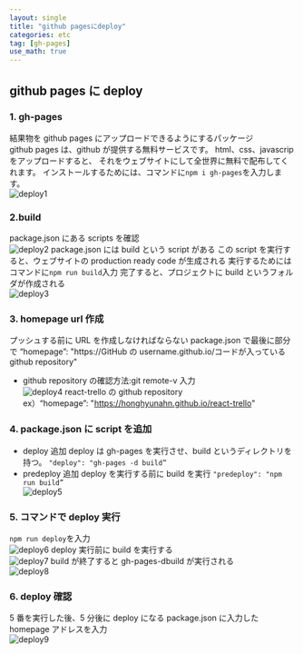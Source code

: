 ```yaml
---
layout: single
title: "github pagesにdeploy"
categories: etc
tag: [gh-pages]
use_math: true
---
```


## github pages に deploy

### 1. gh-pages

結果物を github pages にアップロードできるようにするパッケージ  
github pages は、github が提供する無料サービスです。
html、css、javascrip をアップロードすると、
それをウェブサイトにして全世界に無料で配布してくれます。
インストールするためには、コマンドに`npm i gh-pages`を入力します。  
![deploy1]({{site.url}}/images/deploy/deploy1.png)

### 2.build

package.json にある scripts を確認  
![deploy2]({{site.url}}/images/deploy/deploy2.png)
package.json には build という script がある
この script を実行すると、ウェブサイトの production ready code が生成される
実行するためにはコマンドに`npm run build`入力
完了すると、プロジェクトに build というフォルダが作成される  
![deploy3]({{site.url}}/images/deploy/deploy3.png)

### 3. homepage url 作成

プッシュする前に URL を作成しなければならない
package.json で最後に部分で
“homepage”: "https://GitHub の username.github.io/コードが入っている github repository"

- github repository の確認方法:git remote-v 入力  
  ![deploy4]({{site.url}}/images/deploy/deploy4.png)
  react-trello の github repository  
  ex）“homepage”: "https://honghyunahn.github.io/react-trello"

### 4. package.json に script を追加

- deploy 追加
  deploy は gh-pages を実行させ、build というディレクトリを持つ。
  `"deploy": "gh-pages -d build”`
- predeploy 追加
  deploy を実行する前に build を実行
  `"predeploy": "npm run build”`  
  ![deploy5]({{site.url}}/images/deploy/deploy5.png)

### 5. コマンドで deploy 実行

`npm run deploy`を入力  
![deploy6]({{site.url}}/images/deploy/deploy6.png)
deploy 実行前に build を実行する  
![deploy7]({{site.url}}/images/deploy/deploy7.png)
build が終了すると gh-pages-dbuild が実行される  
![deploy8]({{site.url}}/images/deploy/deploy8.png)

### 6. deploy 確認

5 番を実行した後、5 分後に deploy になる
package.json に入力した homepage アドレスを入力  
![deploy9]({{site.url}}/images/deploy/deploy9.png)
